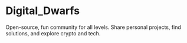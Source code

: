 # Digital_Dwarfs
 Open-source, fun community for all levels. Share personal projects, find solutions, and explore crypto and tech.
